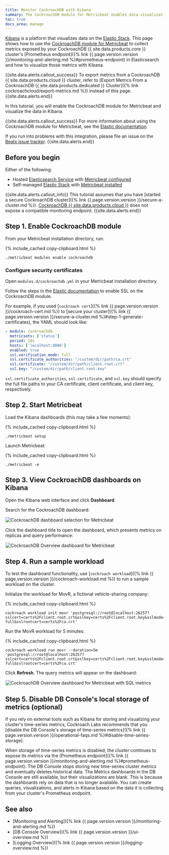 ```yaml
---
title: Monitor CockroachDB with Kibana
summary: The CockroachDB module for Metricbeat enables data visualization of CockroachDB metrics with Kibana.
toc: true
docs_area: manage
---
```


[Kibana](https://www.elastic.co/kibana/) is a platform that visualizes data on the [Elastic Stack](https://www.elastic.co/elastic-stack/). This page shows how to use the [CockroachDB module for Metricbeat](https://www.elastic.co/guide/en/beats/metricbeat/current/metricbeat-module-cockroachdb.html) to collect metrics exposed by your CockroachDB {{ site.data.products.core }} cluster's [Prometheus endpoint]({% link {{ page.version.version }}/monitoring-and-alerting.md %}#prometheus-endpoint) in Elasticsearch and how to visualize those metrics with Kibana.

{{site.data.alerts.callout_success}}
To export metrics from a CockroachDB {{ site.data.products.cloud }} cluster, refer to [Export Metrics From a CockroachDB {{ site.data.products.dedicated }} Cluster]({% link cockroachcloud/export-metrics.md %}) instead of this page.
{{site.data.alerts.end}}

In this tutorial, you will enable the CockroachDB module for Metricbeat and visualize the data in Kibana.

{{site.data.alerts.callout_success}}
For more information about using the CockroachDB module for Metricbeat, see the [Elastic documentation](https://www.elastic.co/guide/en/beats/metricbeat/current/metricbeat-module-cockroachdb.html).

If you run into problems with this integration, please file an issue on the [Beats issue tracker](https://github.com/elastic/beats).
{{site.data.alerts.end}}

## Before you begin

Either of the following:

- Hosted [Elasticsearch Service](https://www.elastic.co/guide/en/kibana/current/get-started.html#set-up-on-cloud) with [Metricbeat configured](https://www.elastic.co/guide/en/beats/metricbeat/current/configure-cloud-id.html)
- Self-managed [Elastic Stack](https://www.elastic.co/guide/en/elastic-stack-get-started/current/get-started-elastic-stack.html) with [Metricbeat installed](https://www.elastic.co/guide/en/beats/metricbeat/7.13/metricbeat-installation-configuration.html)

{{site.data.alerts.callout_info}}
This tutorial assumes that you have [started a secure CockroachDB cluster]({% link {{ page.version.version }}/secure-a-cluster.md %}). [CockroachDB {{ site.data.products.cloud }}](https://www.cockroachlabs.com/docs/cockroachcloud) does not expose a compatible monitoring endpoint.
{{site.data.alerts.end}}

## Step 1. Enable CockroachDB module

From your Metricbeat installation directory, run:

{% include_cached copy-clipboard.html %}
~~~ shell
./metricbeat modules enable cockroachdb
~~~

### Configure security certificates

Open `modules.d/cockroachdb.yml` in your Metricbeat installation directory.

Follow the steps in the [Elastic documentation](https://www.elastic.co/guide/en/beats/metricbeat/current/configuration-ssl.html) to enable SSL on the CockroachDB module.

For example, if you used [`cockroach cert`]({% link {{ page.version.version }}/cockroach-cert.md %}) to [secure your cluster]({% link {{ page.version.version }}/secure-a-cluster.md %}#step-1-generate-certificates), the YAML should look like:

~~~ yaml
- module: cockroachdb
  metricsets: ['status']
  period: 10s
  hosts: ['localhost:8080']
  enabled: true
  ssl.verification_mode: full
  ssl.certificate_authorities: "/custom/dir/path/ca.crt"
  ssl.certificate: "/custom/dir/path/client.root.crt"
  ssl.key: "/custom/dir/path/client.root.key"
~~~

`ssl.certificate_authorities`, `ssl.certificate`, and `ssl.key` should specify the full file paths to your CA certificate, client certificate, and client key, respectively.

## Step 2. Start Metricbeat

Load the Kibana dashboards (this may take a few moments):

{% include_cached copy-clipboard.html %}
~~~ shell
./metricbeat setup
~~~

Launch Metricbeat:

{% include_cached copy-clipboard.html %}
~~~ shell
./metricbeat -e
~~~

## Step 3. View CockroachDB dashboards on Kibana

Open the Kibana web interface and click **Dashboard**.

Search for the CockroachDB dashboard:

<img src="{{ 'images/v23.1/kibana-crdb-dashboard-selection.png' | relative_url }}" alt="CockroachDB dashboard selection for Metricbeat" style="border:1px solid #eee;max-width:100%" />

Click the dashboard title to open the dashboard, which presents metrics on replicas and query performance:

<img src="{{ 'images/v23.1/kibana-crdb-dashboard.png' | relative_url }}" alt="CockroachDB Overview dashboard for Metricbeat" style="border:1px solid #eee;max-width:100%" />

## Step 4. Run a sample workload

To test the dashboard functionality, use [`cockroach workload`]({% link {{ page.version.version }}/cockroach-workload.md %}) to run a sample workload on the cluster.

Initialize the workload for MovR, a fictional vehicle-sharing company:

{% include_cached copy-clipboard.html %}
~~~ shell
cockroach workload init movr 'postgresql://root@localhost:26257?sslcert=certs%2Fclient.root.crt&sslkey=certs%2Fclient.root.key&sslmode=verify-full&sslrootcert=certs%2Fca.crt'
~~~

Run the MovR workload for 5 minutes:

{% include_cached copy-clipboard.html %}
~~~ shell
cockroach workload run movr --duration=5m 'postgresql://root@localhost:26257?sslcert=certs%2Fclient.root.crt&sslkey=certs%2Fclient.root.key&sslmode=verify-full&sslrootcert=certs%2Fca.crt'
~~~

Click **Refresh**. The query metrics will appear on the dashboard:

<img src="{{ 'images/v23.1/kibana-crdb-dashboard-sql.png' | relative_url }}" alt="CockroachDB Overview dashboard for Metricbeat with SQL metrics" style="border:1px solid #eee;max-width:100%" />

## Step 5. Disable DB Console's local storage of metrics (optional)

If you rely on external tools such as Kibana for storing and visualizing your cluster's time-series metrics, Cockroach Labs recommends that you [disable the DB Console's storage of time-series metrics]({% link {{ page.version.version }}/operational-faqs.md %}#disable-time-series-storage).

When storage of time-series metrics is disabled, the cluster continues to expose its metrics via the [Prometheus endpoint]({% link {{ page.version.version }}/monitoring-and-alerting.md %}#prometheus-endpoint). The DB Console stops storing new time-series cluster metrics and eventually deletes historical data. The Metrics dashboards in the DB Console are still available, but their visualizations are blank. This is because the dashboards rely on data that is no longer available. You can create queries, visualizations, and alerts in Kibana based on the data it is collecting from your cluster's Prometheus endpoint.

## See also

- [Monitoring and Alerting]({% link {{ page.version.version }}/monitoring-and-alerting.md %})
- [DB Console Overview]({% link {{ page.version.version }}/ui-overview.md %})
- [Logging Overview]({% link {{ page.version.version }}/logging-overview.md %})
